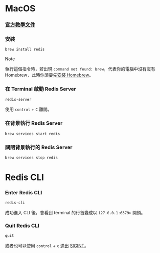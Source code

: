 # MacOS

### [官方教學文件](https://redis.io/docs/getting-started/installation/install-redis-on-mac-os/)

### 安裝

```bash
brew install redis
```

>[!Note]
>執行這個指令時，若出現 `command not found: brew`，代表你的電腦中沒有沒有 Homebrew，此時你須要先[安裝 Homebrew](</Tools/Mac/Homebrew.md#安裝>)。

### 在 Terminal 啟動 Redis Server

```bash
redis-server
```

使用 `control` + `C` 離開。

### 在背景執行 Redis Server

```bash
brew services start redis
```

### 關閉背景執行的 Redis Server

```bash
brew services stop redis
```

# Redis CLI

### Enter Redis CLI

```bash
redis-cli
```

成功進入 CLI 後，會看到 terminal 的行首變成以 `127.0.0.1:6379>` 開頭。

### Quit Redis CLI

```bash
quit
```

或者也可以使用 `control` + `c` 送出 [SIGINT](</Operating System/Unix Signal (IPC).md>)。
